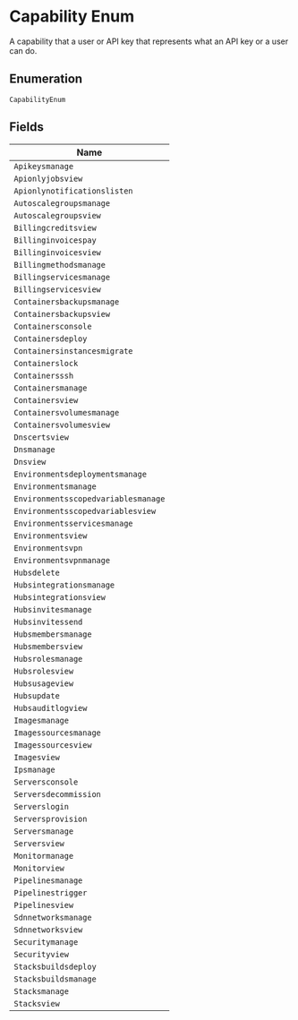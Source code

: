 
# Capability Enum

A capability that a user or API key that represents what an API key or a user can do.

## Enumeration

`CapabilityEnum`

## Fields

| Name |
|  --- |
| `Apikeysmanage` |
| `Apionlyjobsview` |
| `Apionlynotificationslisten` |
| `Autoscalegroupsmanage` |
| `Autoscalegroupsview` |
| `Billingcreditsview` |
| `Billinginvoicespay` |
| `Billinginvoicesview` |
| `Billingmethodsmanage` |
| `Billingservicesmanage` |
| `Billingservicesview` |
| `Containersbackupsmanage` |
| `Containersbackupsview` |
| `Containersconsole` |
| `Containersdeploy` |
| `Containersinstancesmigrate` |
| `Containerslock` |
| `Containersssh` |
| `Containersmanage` |
| `Containersview` |
| `Containersvolumesmanage` |
| `Containersvolumesview` |
| `Dnscertsview` |
| `Dnsmanage` |
| `Dnsview` |
| `Environmentsdeploymentsmanage` |
| `Environmentsmanage` |
| `Environmentsscopedvariablesmanage` |
| `Environmentsscopedvariablesview` |
| `Environmentsservicesmanage` |
| `Environmentsview` |
| `Environmentsvpn` |
| `Environmentsvpnmanage` |
| `Hubsdelete` |
| `Hubsintegrationsmanage` |
| `Hubsintegrationsview` |
| `Hubsinvitesmanage` |
| `Hubsinvitessend` |
| `Hubsmembersmanage` |
| `Hubsmembersview` |
| `Hubsrolesmanage` |
| `Hubsrolesview` |
| `Hubsusageview` |
| `Hubsupdate` |
| `Hubsauditlogview` |
| `Imagesmanage` |
| `Imagessourcesmanage` |
| `Imagessourcesview` |
| `Imagesview` |
| `Ipsmanage` |
| `Serversconsole` |
| `Serversdecommission` |
| `Serverslogin` |
| `Serversprovision` |
| `Serversmanage` |
| `Serversview` |
| `Monitormanage` |
| `Monitorview` |
| `Pipelinesmanage` |
| `Pipelinestrigger` |
| `Pipelinesview` |
| `Sdnnetworksmanage` |
| `Sdnnetworksview` |
| `Securitymanage` |
| `Securityview` |
| `Stacksbuildsdeploy` |
| `Stacksbuildsmanage` |
| `Stacksmanage` |
| `Stacksview` |


